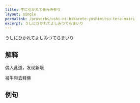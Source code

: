 ```yaml
---
title: 牛に引かれて善光寺参り
layout: single
permalink: /proverbs/ushi-ni-hikarete-yoshimitsu-tera-mairi
excerpt: うしにひかれてよしみつてらまいり
---
```


うしにひかれてよしみつてらまいり

## 解释

偶入此道，发现新境

被牛带去拜佛

## 例句

